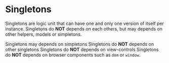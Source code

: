 # Singletons

Singletons are logic unit that can have one and only one version of itself per instance.  Singletons do **NOT** depends on each others, but may depends on other helpers, models or simpletons.

Singletons may depends on simpletons
Singletons do **NOT** depends on other singletons
Singletons do **NOT** depends on view-controls
Singletons do **NOT** depends on browser components such as `dom` or `window`.
